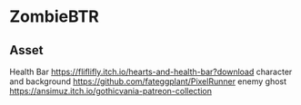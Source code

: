 # ZombieBTR

## Asset
Health Bar https://fliflifly.itch.io/hearts-and-health-bar?download
character and background https://github.com/fateggplant/PixelRunner
enemy ghost https://ansimuz.itch.io/gothicvania-patreon-collection
